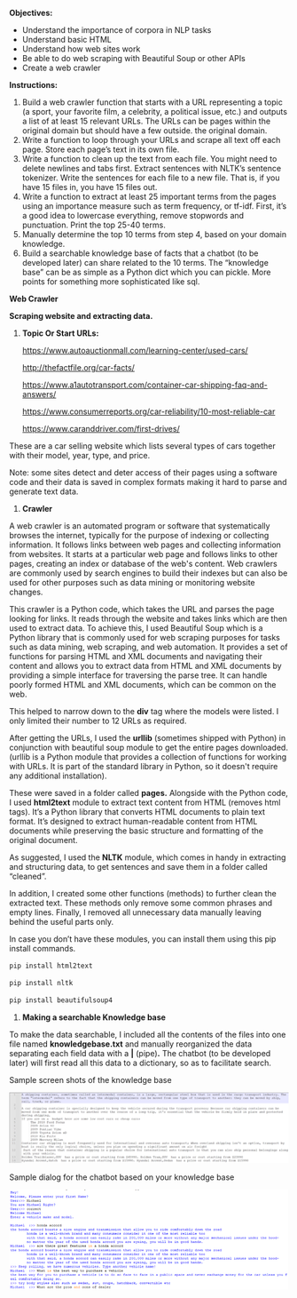 ﻿**Objectives:**

- Understand the importance of corpora in NLP tasks
- Understand basic HTML
- Understand how web sites work
- Be able to do web scraping with Beautiful Soup or other APIs
- Create a web crawler


**Instructions:**

1. Build a web crawler function that starts with a URL representing a topic (a sport, your favorite film, a celebrity, a political issue, etc.) and outputs a list of at least 15 relevant URLs. The URLs can be pages within the original domain but should have a few outside. the original domain.
2. Write a function to loop through your URLs and scrape all text off each page. Store each page’s text in its own file.
3. Write a function to clean up the text from each file. You might need to delete newlines and tabs first. Extract sentences with NLTK’s sentence tokenizer. Write the sentences for each file to a new file. That is, if you have 15 files in, you have 15 files out.
4. Write a function to extract at least 25 important terms from the pages using an importance measure such as term frequency, or tf-idf. First, it’s a good idea to lowercase everything, remove stopwords and punctuation. Print the top 25-40 terms.
5. Manually determine the top 10 terms from step 4, based on your domain knowledge.
6. Build a searchable knowledge base of facts that a chatbot (to be developed later) can share related to the 10 terms. The “knowledge base” can be as simple as a Python dict which you can pickle. More points for something more sophisticated like sql.


**Web Crawler**

**Scraping website and extracting data.**

1) **Topic Or Start URLs:** 

     <https://www.autoauctionmall.com/learning-center/used-cars/>

     <http://thefactfile.org/car-facts/>

     <https://www.a1autotransport.com/container-car-shipping-faq-and-answers/>

     <https://www.consumerreports.org/car-reliability/10-most-reliable-car>

     <https://www.caranddriver.com/first-drives/>

These are a car selling website which lists several types of cars together with their model, year, type, and price. 

Note: some sites detect and deter access of their pages using a software code and their data is saved in complex formats making it hard to parse and generate text data.

1) **Crawler** 

A web crawler is an automated program or software that systematically browses the internet, typically for the purpose of indexing or collecting information. It follows links between web pages and collecting information from websites. It starts at a particular web page and follows links to other pages, creating an index or database of the web's content. Web crawlers are commonly used by search engines to build their indexes but can also be used for other purposes such as data mining or monitoring website changes.

This crawler is a Python code, which takes the URL and parses the page looking for links. It reads through the website and takes links which are then used to extract data. To achieve this, I used Beautiful Soup which is a Python library that is commonly used for web scraping purposes for tasks such as data mining, web scraping, and web automation. It provides a set of functions for parsing HTML and XML documents and navigating their content and allows you to extract data from HTML and XML documents by providing a simple interface for traversing the parse tree. It can handle poorly formed HTML and XML documents, which can be common on the web. 

This helped to narrow down to the **div** tag where the models were listed. I only limited their number to 12 URLs as required.

After getting the URLs, I used the **urllib** (sometimes shipped with Python) in conjunction with beautiful soup module to get the entire pages downloaded. (urllib is a Python module that provides a collection of functions for working with URLs. It is part of the standard library in Python, so it doesn't require any additional installation).

These were saved in a folder called **pages.** Alongside with the Python code, I used **html2text** module to extract text content from HTML (removes html tags). It’s a Python library that converts HTML documents to plain text format. It’s designed to extract human-readable content from HTML documents while preserving the basic structure and formatting of the original document.

As suggested, I used the **NLTK** module, which comes in handy in extracting and structuring data, to get sentences and save them in a folder called “cleaned”.

In addition, I created some other functions (methods) to further clean the extracted text. These methods only remove some common phrases and empty lines. Finally, I removed all unnecessary data manually leaving behind the useful parts only.

In case you don’t have these modules, you can install them using this pip install commands.

```sh
pip install html2text
```
```sh
pip install nltk
```
```sh
pip install beautifulsoup4
```

1) **Making a searchable Knowledge base**

To make the data searchable, I included all the contents of the files into one file named **knowledgebase.txt** and manually reorganized the data separating each field data with a **|** (pipe)**.**  The chatbot (to be developed later) will first read all this data to a dictionary, so as to facilitate search.


Sample screen shots of the knowledge base

<img src="Knowledge_Base.png" data-canonical-src="https://gyazo.com/eb5c5741b6a9a16c692170a41a49c858.png" />


Sample dialog for the chatbot based on your knowledge base

<img src="Sample_chatbot_dialogue.png" data-canonical-src="https://gyazo.com/eb5c5741b6a9a16c692170a41a49c858.png" />
